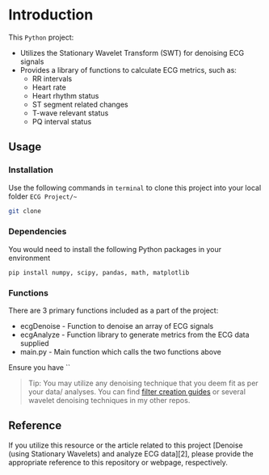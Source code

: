 # Introduction

This `Python` project:

* Utilizes the Stationary Wavelet Transform (SWT) for denoising ECG signals
* Provides a library of functions to calculate ECG metrics, such as:
    * RR intervals
    * Heart rate
    * Heart rhythm status
    * ST segment related changes
    * T-wave relevant status
    * PQ interval status

## Usage

### Installation 
Use the following commands in `terminal` to clone this project into your local folder `ECG Project/~`

```bash
git clone 
```

### Dependencies

You would need to install the following Python packages in your environment  

```
pip install numpy, scipy, pandas, math, matplotlib 
``` 

### Functions

There are 3 primary functions included as a part of the project:

* ecgDenoise        - Function to denoise an array of ECG signals
* ecgAnalyze        - Function library to generate metrics from the ECG data supplied
* main.py           - Main function which calls the two functions above

Ensure you have ``

> Tip: You may utilize any denoising technique that you deem fit as per your data/ analyses. You can find [filter creation guides][1] or several wavelet denoising techniques in my other repos.

## Reference

If you utilize this resource or the article related to this project [Denoise (using Stationary Wavelets) and analyze ECG data][2], please provide the appropriate reference to this repository or webpage, respectively.

[1]: 
[2]:
